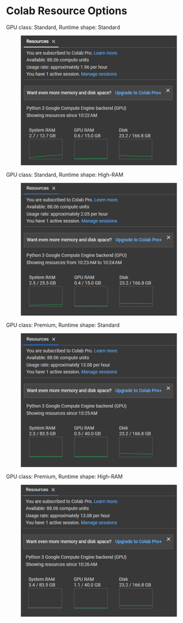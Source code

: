 # Colab Resource Options



GPU class: Standard, Runtime shape: Standard

<figure><img src="../../.gitbook/assets/image (4).png" alt=""><figcaption></figcaption></figure>



GPU class: Standard, Runtime shape: High-RAM

<figure><img src="../../.gitbook/assets/image (2) (1).png" alt=""><figcaption></figcaption></figure>



GPU class: Premium, Runtime shape: Standard

<figure><img src="../../.gitbook/assets/image (16).png" alt=""><figcaption></figcaption></figure>



GPU class: Premium, Runtime shape: High-RAM

<figure><img src="../../.gitbook/assets/image (3) (3).png" alt=""><figcaption></figcaption></figure>

